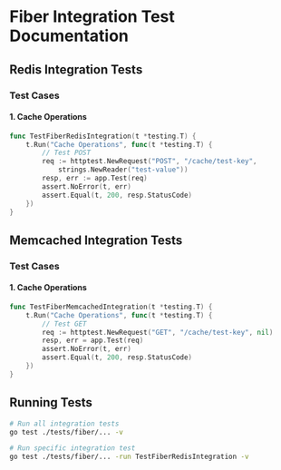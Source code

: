 # Fiber Integration Test Documentation

## Redis Integration Tests

### Test Cases

#### 1. Cache Operations
```go
func TestFiberRedisIntegration(t *testing.T) {
    t.Run("Cache Operations", func(t *testing.T) {
        // Test POST
        req := httptest.NewRequest("POST", "/cache/test-key", 
            strings.NewReader("test-value"))
        resp, err := app.Test(req)
        assert.NoError(t, err)
        assert.Equal(t, 200, resp.StatusCode)
    })
}
```

## Memcached Integration Tests

### Test Cases

#### 1. Cache Operations
```go
func TestFiberMemcachedIntegration(t *testing.T) {
    t.Run("Cache Operations", func(t *testing.T) {
        // Test GET
        req := httptest.NewRequest("GET", "/cache/test-key", nil)
        resp, err = app.Test(req)
        assert.NoError(t, err)
        assert.Equal(t, 200, resp.StatusCode)
    })
}
```

## Running Tests
```bash
# Run all integration tests
go test ./tests/fiber/... -v

# Run specific integration test
go test ./tests/fiber/... -run TestFiberRedisIntegration -v
``` 
